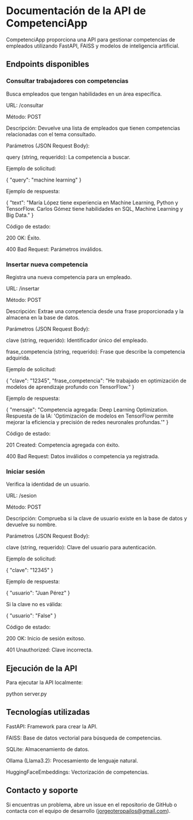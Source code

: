 # Documentación de la API de CompetenciApp

CompetenciApp proporciona una API para gestionar competencias de empleados utilizando FastAPI, FAISS y modelos de inteligencia artificial.



## Endpoints disponibles

### Consultar trabajadores con competencias

Busca empleados que tengan habilidades en un área específica.

URL: /consultar

Método: POST

Descripción: Devuelve una lista de empleados que tienen competencias relacionadas con el tema consultado.

Parámetros (JSON Request Body):

query (string, requerido): La competencia a buscar.

Ejemplo de solicitud:

{
  "query": "machine learning"
}

Ejemplo de respuesta:

{
  "text": "María López tiene experiencia en Machine Learning, Python y TensorFlow. Carlos Gómez tiene habilidades en SQL, Machine Learning y Big Data."
}

Código de estado:

200 OK: Éxito.

400 Bad Request: Parámetros inválidos.

### Insertar nueva competencia

Registra una nueva competencia para un empleado.

URL: /insertar

Método: POST

Descripción: Extrae una competencia desde una frase proporcionada y la almacena en la base de datos.

Parámetros (JSON Request Body):

clave (string, requerido): Identificador único del empleado.

frase_competencia (string, requerido): Frase que describe la competencia adquirida.

Ejemplo de solicitud:

{
  "clave": "12345",
  "frase_competencia": "He trabajado en optimización de modelos de aprendizaje profundo con TensorFlow."
}

Ejemplo de respuesta:

{
  "mensaje": "Competencia agregada: Deep Learning Optimization. Respuesta de la IA: 'Optimización de modelos en TensorFlow permite mejorar la eficiencia y precisión de redes neuronales profundas.'"
}

Código de estado:

201 Created: Competencia agregada con éxito.

400 Bad Request: Datos inválidos o competencia ya registrada.

### Iniciar sesión

Verifica la identidad de un usuario.

URL: /sesion

Método: POST

Descripción: Comprueba si la clave de usuario existe en la base de datos y devuelve su nombre.

Parámetros (JSON Request Body):

clave (string, requerido): Clave del usuario para autenticación.

Ejemplo de solicitud:

{
  "clave": "12345"
}

Ejemplo de respuesta:

{
  "usuario": "Juan Pérez"
}

Si la clave no es válida:

{
  "usuario": "False"
}

Código de estado:

200 OK: Inicio de sesión exitoso.

401 Unauthorized: Clave incorrecta.

## Ejecución de la API

Para ejecutar la API localmente:

python server.py

## Tecnologías utilizadas

FastAPI: Framework para crear la API.

FAISS: Base de datos vectorial para búsqueda de competencias.

SQLite: Almacenamiento de datos.

Ollama (Llama3.2): Procesamiento de lenguaje natural.

HuggingFaceEmbeddings: Vectorización de competencias.

## Contacto y soporte

Si encuentras un problema, abre un issue en el repositorio de GitHub o contacta con el equipo de desarrollo (jorgeoteropailos@gmail.com).



